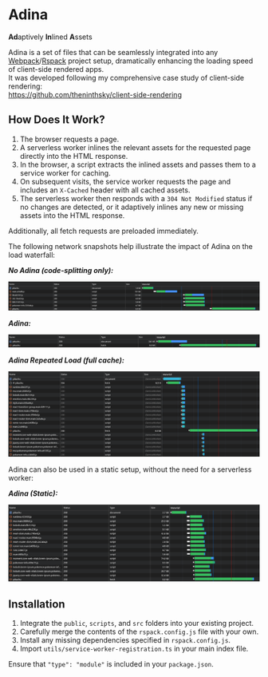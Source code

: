 # Adina

**Ad**aptively **In**lined **A**ssets

Adina is a set of files that can be seamlessly integrated into any [Webpack](https://webpack.js.org)/[Rspack](https://rspack.dev) project setup, dramatically enhancing the loading speed of client-side rendered apps.
<br>
It was developed following my comprehensive case study of client-side rendering:
<br>
https://github.com/theninthsky/client-side-rendering

## How Does It Work?

1. The browser requests a page.
2. A serverless worker inlines the relevant assets for the requested page directly into the HTML response.
3. In the browser, a script extracts the inlined assets and passes them to a service worker for caching.
4. On subsequent visits, the service worker requests the page and includes an `X-Cached` header with all cached assets.
5. The serverless worker then responds with a `304 Not Modified` status if no changes are detected, or it adaptively inlines any new or missing assets into the HTML response.

Additionally, all fetch requests are preloaded immediately.

The following network snapshots help illustrate the impact of Adina on the load waterfall:

_**No Adina (code-splitting only):**_

![No Adina](images/no-adina.png)

_**Adina:**_

![Adina](images/adina.png)

_**Adina Repeated Load (full cache):**_

![Adina Repeated Load](images/adina-repeated-load.png)

Adina can also be used in a static setup, without the need for a serverless worker:

_**Adina (Static):**_

![Adina (Static)](images/adina-static.png)

## Installation

1. Integrate the `public`, `scripts`, and `src` folders into your existing project.
2. Carefully merge the contents of the `rspack.config.js` file with your own.
3. Install any missing dependencies specified in `rspack.config.js`.
4. Import `utils/service-worker-registration.ts` in your main index file.

Ensure that `"type": "module"` is included in your `package.json`.
